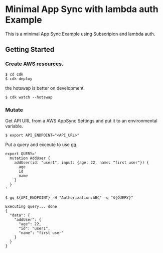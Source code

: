 # Minimal App Sync with lambda auth Example

This is a minimal App Sync Example using Subscripion and lambda auth.

## Getting Started

### Create AWS resources.

```
$ cd cdk
$ cdk deploy
```

the hotswap is better on development.

```
$ cdk watch --hotswap
```

### Mutate

Get API URL from a AWS AppSync Settings and put it to an environmental variable.

```
$ export API_ENDPOINT="<API_URL>"
```

Put a query and exceute to use [gq](https://github.com/hasura/graphqurl).

```
export QUERY='
  mutation AddUser {
    addUser(id: "user1", input: {age: 22, name: "first user"}) {
      age
      id
      name
    }
  }
'
```

```
$ gq ${API_ENDPOINT} -H "Authorization:ABC" -q "${QUERY}"
```

```
Executing query... done
{
  "data": {
    "addUser": {
      "age": 22,
      "id": "user1",
      "name": "first user"
    }
  }
}
```
